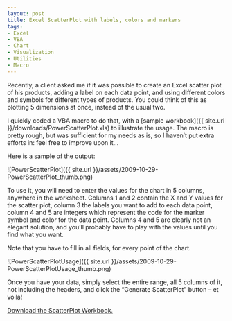 ```yaml
---
layout: post
title: Excel ScatterPlot with labels, colors and markers
tags:
- Excel
- VBA
- Chart
- Visualization
- Utilities
- Macro
---
```


Recently, a client asked me if it was possible to create an Excel scatter plot of his products, adding a label on each data point, and using different colors and symbols for different types of products. You could think of this as plotting 5 dimensions at once, instead of the usual two.  

I quickly coded a VBA macro to do that, with a [sample workbook]({{ site.url }}/downloads/PowerScatterPlot.xls) to illustrate the usage. The macro is pretty rough, but was sufficient for my needs as is, so I haven’t put extra efforts in: feel free to improve upon it…  

Here is a sample of the output:

![PowerScatterPlot]({{ site.url }}/assets/2009-10-29-PowerScatterPlot_thumb.png)

<!--more-->

To use it, you will need to enter the values for the chart in 5 columns, anywhere in the worksheet. Columns 1 and 2 contain the X and Y values for the scatter plot, column 3 the labels you want to add to each data point, column 4 and 5 are integers which represent the code for the marker symbol and color for the data point. Columns 4 and 5 are clearly not an elegant solution, and you’ll probably have to play with the values until you find what you want.  

Note that you have to fill in all fields, for every point of the chart.  

![PowerScatterPlotUsage]({{ site.url }}/assets/2009-10-29-PowerScatterPlotUsage_thumb.png)

Once you have your data, simply select the entire range, all 5 columns of it, not including the headers, and click the “Generate ScatterPlot” button – et voila!   

[Download the ScatterPlot Workbook.](http://www.clear-lines.com/downloads/PowerScatterPlot/PowerScatterPlot.xls)
